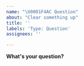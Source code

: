 ```yaml
---
name: "\U0001F4AC Question"
about: "Clear something up"
title: ''
labels: 'Type: Question'
assignees: ''

---
```


**What's your question?**
